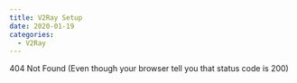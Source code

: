 ```yaml
---
title: V2Ray Setup
date: 2020-01-19
categories:
  - V2Ray
---
```


404 Not Found (Even though your browser tell you that status code is 200)
